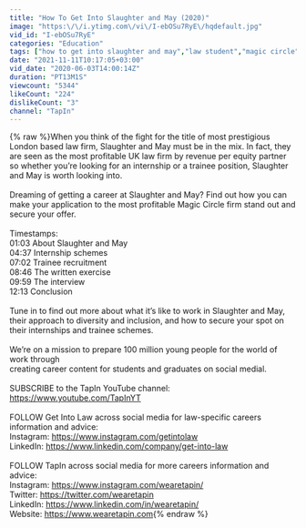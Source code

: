 ```yaml
---
title: "How To Get Into Slaughter and May (2020)"
image: "https:\/\/i.ytimg.com\/vi\/I-ebOSu7RyE\/hqdefault.jpg"
vid_id: "I-ebOSu7RyE"
categories: "Education"
tags: ["how to get into slaughter and may","law student","magic circle"]
date: "2021-11-11T10:17:05+03:00"
vid_date: "2020-06-03T14:00:14Z"
duration: "PT13M1S"
viewcount: "5344"
likeCount: "224"
dislikeCount: "3"
channel: "TapIn"
---
```

{% raw %}When you think of the fight for the title of most prestigious London based law firm, Slaughter and May must be in the mix. In fact, they are seen as the most profitable UK law firm by revenue per equity partner so whether you’re looking for an internship or a trainee position, Slaughter and May is worth looking into.<br /><br />Dreaming of getting a career at Slaughter and May? Find out how you can make your application to the most profitable Magic Circle firm stand out and secure your offer.<br /><br />Timestamps:<br />01:03 About Slaughter and May<br />04:37 Internship schemes<br />07:02 Trainee recruitment<br />08:46 The written exercise<br />09:59 The interview<br />12:13 Conclusion<br /><br />Tune in to find out more about what it’s like to work in Slaughter and May, their approach to diversity and inclusion, and how to secure your spot on their internships and trainee schemes.<br /><br />We’re on a mission to prepare 100 million young people for the world of work through<br />creating career content for students and graduates on social medial.<br /><br />SUBSCRIBE to the TapIn YouTube channel:<br /><a rel="nofollow" target="blank" href="https://www.youtube.com/TapInYT">https://www.youtube.com/TapInYT</a><br /><br />FOLLOW Get Into Law across social media for law-specific careers information and advice:<br />Instagram: <a rel="nofollow" target="blank" href="https://www.instagram.com/getintolaw">https://www.instagram.com/getintolaw</a><br />LinkedIn: <a rel="nofollow" target="blank" href="https://www.linkedin.com/company/get-into-law">https://www.linkedin.com/company/get-into-law</a><br /><br />FOLLOW TapIn across social media for more careers information and advice:<br />Instagram: <a rel="nofollow" target="blank" href="https://www.instagram.com/wearetapin/">https://www.instagram.com/wearetapin/</a><br />Twitter: <a rel="nofollow" target="blank" href="https://twitter.com/wearetapin">https://twitter.com/wearetapin</a><br />LinkedIn: <a rel="nofollow" target="blank" href="https://www.linkedin.com/in/wearetapin/">https://www.linkedin.com/in/wearetapin/</a><br />Website: <a rel="nofollow" target="blank" href="https://www.wearetapin.com">https://www.wearetapin.com</a>{% endraw %}

